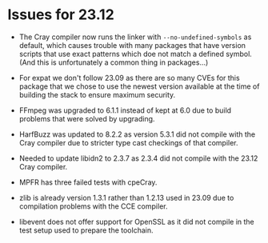 # Issues for 23.12

-   The Cray compiler now runs the linker with `--no-undefined-symbols` as default,
    which causes trouble with many packages that have version scripts that use exact
    patterns which doe not match a defined symbol. (And this is unfortunately a common
    thing in packages...)

-   For expat we don't follow 23.09 as there are so many CVEs for this package that
    we chose to use the newest version available at the time of building the stack
    to ensure maximum security.
    
-   FFmpeg was upgraded to 6.1.1 instead of kept at 6.0 due to build problems that 
    were solved by upgrading.
    
-   HarfBuzz was updated to 8.2.2 as version 5.3.1 did not compile with the Cray
    compiler due to stricter type cast checkings of that compiler.

-   Needed to update libidn2 to 2.3.7 as 2.3.4 did not compile with the 23.12 Cray 
    compiler.
    
-   MPFR has three failed tests with cpeCray.
    
-   zlib is already version 1.3.1 rather than 1.2.13 used in 23.09 due to compilation
    problems with the CCE compiler.

-   libevent does not offer support for OpenSSL as it did not compile in the test setup
    used to prepare the toolchain. 
   